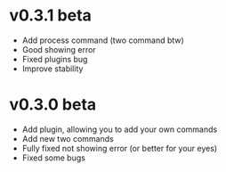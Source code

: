 # v0.3.1 beta
- Add process command (two command btw)
- Good showing error
- Fixed plugins bug
- Improve stability

# v0.3.0 beta
- Add plugin, allowing you to add your own commands
- Add new two commands
- Fully fixed not showing error (or better for your eyes)
- Fixed some bugs